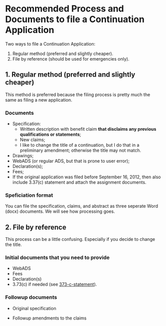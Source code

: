 Recommended Process and Documents to file a Continuation Application
================================================

Two ways to file a Continuation Application: 
1.  Regular method (preferred and slightly cheaper).
2.  File by reference (should be used for emergencies only).

##  1. Regular method (preferred and slightly cheaper)

This method is preferred because the filing process is pretty much the same as filing a new application.

### Documents

- Specification:
  - Written description with benefit claim **that disclaims any previous qualifications or statements**;
  - New claims;
  - I like to change the title of a continuation, but I do that in a preliminary amendment; otherwise the title may not match.
- Drawings;
- WebADS (or regular ADS, but that is prone to user error);
- Declaration(s);
- Fees;
- If the original application was filed before September 16, 2012, then also include 3.37(c) statement and attach the assignment documents.

### Speficiation format

You can file the specification, claims, and abstract as three seperate Word (docx) documents. We will see how processing goes.

##  2. File by reference

This process can be a little confusing. Especially if you decide to change the title.

### Initial documents that you need to provide

- WebADS
- Fees
- Declaration(s)
- 3.73(c) if needed (see [373-c-statement](373-c-statement.md)).

### Followup documents

- Original specification

- Followup amendments to the claims
